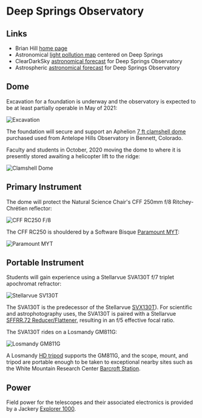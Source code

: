 # Deep Springs Observatory

## Links

* Brian Hill [home page](/)
* Astronomical [light pollution map](https://darksitefinder.com/maps/world.html#10/37.3749/-117.9802) centered on Deep Springs
* ClearDarkSky [astronomical forecast](https://www.cleardarksky.com/c/DpSprObCAkey.html?1) for Deep Springs Observatory
* Astrospheric [astronomical forecast](https://www.astrospheric.com/?Latitude=37.3749&Longitude=-117.9802) for Deep Springs Observatory

## Dome

Excavation for a foundation is underway and the observatory is expected to be at least partially operable in May of 2021:

![Excavation](./photos/ExcavationUnderSmokySkies.jpeg)

The foundation will secure and support an Aphelion [7 ft clamshell dome](https://www.apheliondomes.com/products.html) purchased used from Antelope Hills Observatory in Bennett, Colorado.

Faculty and students in October, 2020 moving the dome to where it is presently stored awaiting a helicopter lift to the ridge:

![Clamshell Dome](./photos/DomeBeingMoved.jpeg)

## Primary Instrument

The dome will protect the Natural Science Chair's CFF 250mm f/8 Ritchey-Chr&eacute;tien reflector:

![CFF RC250 F/8](./photos/250mm-1308-1200x900.jpg)

The CFF RC250 is shouldered by a Software Bisque [Paramount MYT](https://www.bisque.com/product/paramount-myt-portable-robotic-telescope-mount/):

![Paramount MYT](./photos/ParamountMYT.jpg)

## Portable Instrument

Students will gain experience using a Stellarvue SVA130T f/7 triplet apochromat refractor:

![Stellarvue SV130T](./photos/SVA130EDT.png)

The SVA130T is the predecessor of the Stellarvue [SVX130T](https://www.stellarvue.com/svx130t/)). For scientific and astrophotography uses, the SVA130T is paired with a Stellarvue [SFFRR.72 Reducer/Flattener](./photos/SFFR72-130.jpg), resulting in an f/5 effective focal ratio.

The SVA130T rides on a Losmandy GM811G:

![Losmandy GM811G](./photos/GM811G.jpeg)

A Losmandy [HD tripod](http://store.losmandy.com/fhd-ma) supports the GM811G, and the scope, mount, and tripod are portable enough to be taken to exceptional nearby sites such as the White Mountain Research Center [Barcroft Station](https://www.wmrc.edu/facilities/bar/default.html).

## Power

Field power for the telescopes and their associated electronics is provided by a Jackery [Explorer 1000](https://www.jackery.com/products/explorer-1000-portable-power-station).
